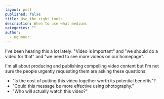 ```yaml
---
layout: post
published: false
title: Use the right tools
description: When to use what mediums
categories: ""
author: 
  - ngunner
---
```


I've been hearing this a lot lately: "Video is important" and "we should do a video for that" and "we need to see more videos on our homepage".

I'm all about producing and publishing compelling video content but I'm not sure the people urgently requesting them are asking these questions: 
- "Is the cost of putting this video together worth its potential benefits"?
- "Could this message be more effective using photography."
- "Who will actually watch this video?"
